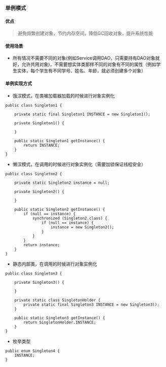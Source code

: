 ### 单例模式

#### 优点
> 避免频繁创建对象，节约内存空间，降低GC回收对象，提升系统性能

#### 使用场景
- 所有情况不需要不同的对象(例如Service调用DAO，只需要持有DAO对象就好，允许共用对象)，不需要想实体类那样不同的对象有不同的属性（例如学生实体，每个学生有不同学号、姓名、年龄，就必须创建多个对象）

#### 单例实现方式
- 饿汉模式，在类被加载器加载的时候进行对象实例化
```
public class Singleton1 {

    private static final Singleton1 INSTANCE = new Singleton1();

    private Singleton1() {

    }

    public static Singleton1 getInstance() {
        return INSTANCE;
    }
}
```
- 懒汉模式，在调用的时候进行对象实例化（需要加锁保证线程安全）
```
public class Singleton2 {

    private static Singleton2 instance = null;

    private Singleton2() {

    }

    public static Singleton2 getInstance() {
        if (null == instance) {
            synchronized (Singleton2.class) {
                if (null == instance) {
                    instance = new Singleton2();
                }
            }
        }
        return instance;
    }
}
```
- 静态内部类，在调用的时候进行对象实例化
```
public class Singleton3 {

    private Singleton3() {

    }

    private static class SingletonHolder {
        private static final Singleton3 INSTANCE = new Singleton3();
    }

    public static Singleton3 getInstance() {
        return SingletonHolder.INSTANCE;
    }
}
```
- 枚举类型
```
public enum Singleton4 {
    INSTANCE;
}
```